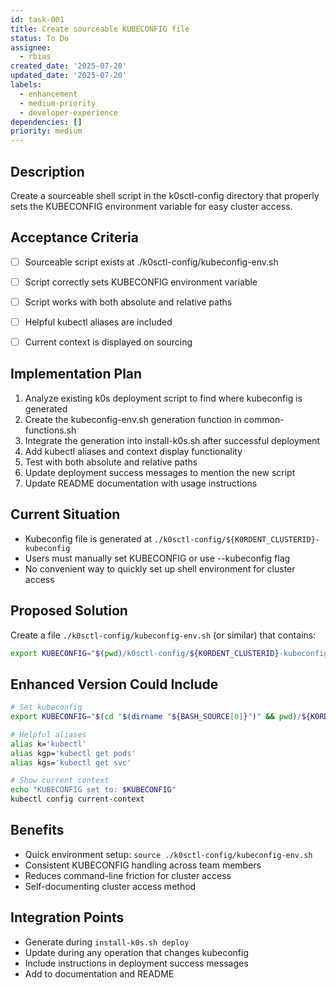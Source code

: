 ```yaml
---
id: task-001
title: Create sourceable KUBECONFIG file
status: To Do
assignee:
  - rbias
created_date: '2025-07-20'
updated_date: '2025-07-20'
labels:
  - enhancement
  - medium-priority
  - developer-experience
dependencies: []
priority: medium
---
```


## Description

Create a sourceable shell script in the k0sctl-config directory that properly sets the KUBECONFIG environment variable for easy cluster access.

## Acceptance Criteria

- [ ] Sourceable script exists at ./k0sctl-config/kubeconfig-env.sh
- [ ] Script correctly sets KUBECONFIG environment variable
- [ ] Script works with both absolute and relative paths
- [ ] Helpful kubectl aliases are included
- [ ] Current context is displayed on sourcing


## Implementation Plan

1. Analyze existing k0s deployment script to find where kubeconfig is generated
2. Create the kubeconfig-env.sh generation function in common-functions.sh
3. Integrate the generation into install-k0s.sh after successful deployment
4. Add kubectl aliases and context display functionality
5. Test with both absolute and relative paths
6. Update deployment success messages to mention the new script
7. Update README documentation with usage instructions
## Current Situation

- Kubeconfig file is generated at `./k0sctl-config/${K0RDENT_CLUSTERID}-kubeconfig`
- Users must manually set KUBECONFIG or use --kubeconfig flag
- No convenient way to quickly set up shell environment for cluster access

## Proposed Solution

Create a file `./k0sctl-config/kubeconfig-env.sh` (or similar) that contains:
```bash
export KUBECONFIG="$(pwd)/k0sctl-config/${K0RDENT_CLUSTERID}-kubeconfig"
```

## Enhanced Version Could Include

```bash
# Set kubeconfig
export KUBECONFIG="$(cd "$(dirname "${BASH_SOURCE[0]}")" && pwd)/${K0RDENT_CLUSTERID}-kubeconfig"

# Helpful aliases
alias k='kubectl'
alias kgp='kubectl get pods'
alias kgs='kubectl get svc'

# Show current context
echo "KUBECONFIG set to: $KUBECONFIG"
kubectl config current-context
```

## Benefits

- Quick environment setup: `source ./k0sctl-config/kubeconfig-env.sh`
- Consistent KUBECONFIG handling across team members
- Reduces command-line friction for cluster access
- Self-documenting cluster access method

## Integration Points

- Generate during `install-k0s.sh deploy`
- Update during any operation that changes kubeconfig
- Include instructions in deployment success messages
- Add to documentation and README

